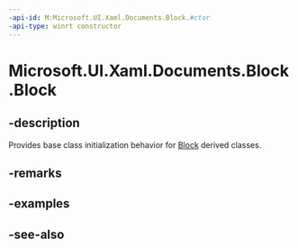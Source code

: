 ```yaml
---
-api-id: M:Microsoft.UI.Xaml.Documents.Block.#ctor
-api-type: winrt constructor
---
```


<!-- Method syntax
protected Block()
-->

# Microsoft.UI.Xaml.Documents.Block.Block

## -description
Provides base class initialization behavior for [Block](block.md) derived classes.

## -remarks

## -examples

## -see-also
